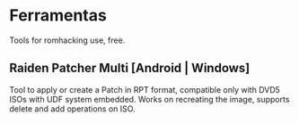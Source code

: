 # Ferramentas
Tools for romhacking use, free.


## Raiden Patcher Multi [Android | Windows]
Tool to apply or create a Patch in RPT format, compatible only with
DVD5 ISOs with UDF system embedded. Works on recreating the image,
supports delete and add operations on ISO.
